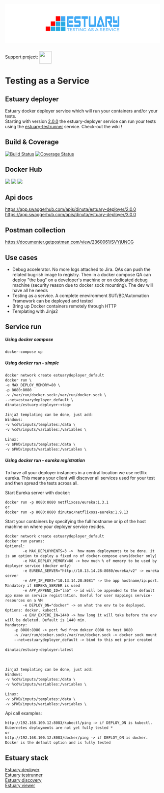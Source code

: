<h1 align="center"><img src="./docs/images/banner_estuary.png" alt="Testing as a service with Docker"></h1>    

Support project: <a href="https://paypal.me/catalindinuta?locale.x=en_US"><img src="https://pbs.twimg.com/profile_images/1145724063106519040/b1L98qh9_400x400.jpg" height="40" width="40" align="center"></a> 

# Testing as a Service
## Estuary deployer
Estuary docker deployer service which will run your containers and/or your tests.   
Starting with version [2.0.0](https://github.com/dinuta/estuary-deployer/releases/tag/2.0.0) the estuary-deployer service can run your tests using the [estuary-testrunner](https://github.com/dinuta/estuary-testrunner) service. Check-out the wiki !  

## Build & Coverage
[![Build Status](https://travis-ci.org/dinuta/estuary-deployer.svg?branch=master)](https://travis-ci.org/dinuta/estuary-deployer)
[![Coverage Status](https://coveralls.io/repos/github/dinuta/estuary-deployer/badge.svg?branch=master)](https://coveralls.io/github/dinuta/estuary-deployer?branch=master)

## Docker Hub
[![](https://images.microbadger.com/badges/image/dinutac/estuary-deployer.svg)](https://microbadger.com/images/dinutac/estuary-deployer "Get your own image badge on microbadger.com") [![](https://images.microbadger.com/badges/version/dinutac/estuary-deployer.svg)](https://microbadger.com/images/dinutac/estuary-deployer "Get your own version badge on microbadger.com") ![](https://img.shields.io/docker/pulls/dinutac/estuary-deployer.svg)

## Api docs 
https://app.swaggerhub.com/apis/dinuta/estuary-deployer/2.0.0   
https://app.swaggerhub.com/apis/dinuta/estuary-deployer/3.0.0  

## Postman collection
https://documenter.getpostman.com/view/2360061/SVYjUNCG

## Use cases
- Debug accelerator. No more logs attached to Jira. QAs can push the related bug-ish image to registry. Then in a docker compose QA can deploy "the bug" on a developer's machine or on dedicated debug machine (security reason due to docker sock mounting). The dev will have all he needs
- Testing as a service. A complete enevironment SUT/BD/Automation Framework can be deployed and tested
- Bring up Docker containers remotely through HTTP
- Templating with Jinja2

## Service run
##### Using docker compose 
    docker-compose up
    
##### Using docker run - simple 
   
    docker network create estuarydeployer_default
    docker run \ 
    -e MAX_DEPLOY_MEMORY=80 \
    -p 8080:8080
    -v /var/run/docker.sock:/var/run/docker.sock \
    --net=estuarydeployer_default \
    dinutac/estuary-deployer:<tag>
    
    Jinja2 templating can be done, just add:
    Windows:
    -v %cd%/inputs/templates:/data \ 
    -v %cd%/inputs/variables:/variables \
    
    Linux:
    -v $PWD/inputs/templates:/data \ 
    -v $PWD/inputs/variables:/variables \

##### Using docker run - eureka registration
To have all your deployer instances in a central location we use netflix eureka. This means your client will discover
all services used for your test and then spread the tests across all.  

Start Eureka server with docker:  

    docker run -p 8080:8080 netflixoss/eureka:1.3.1  
    or
    docker run -p 8080:8080 dinutac/netflixoss-eureka:1.9.13

Start your containers by specifying the full hostname or ip of the host machine on where your deployer service resides.  
    
    docker network create estuarydeployer_default
    docker run params:
    Optional:
            -e MAX_DEPLOYMENTS=3 ->  how many deployments to be done. it is an option to deploy a fixed no of docker-compose envs(docker only)
            -e MAX_DEPLOY_MEMORY=80 -> how much % of memory to be used by deployer service (docker only)
            -e EUREKA_SERVER="http://10.13.14.28:8080/eureka/v2" -> eureka server
            -e APP_IP_PORT="10.13.14.28:8081" -> the app hostname/ip:port. Mandatory if EUREKA_SERVER is used
            -e APP_APPEND_ID="lab" -> id will be appended to the default app name on service registration. Useful for user mappings service-resources on a VM
            -e DEPLOY_ON="docker" -> on what the env to be deployed. Options: docker, kubectl
            -e ENV_EXPIRE_IN=1440 -> how long it will take before the env will be deleted. Default is 1440 min.
    Mandatory:
        -p 8080:8080 -> port fwd from dokcer 8080 to host 8080
        -v /var/run/docker.sock:/var/run/docker.sock -> docker sock mount
        --net=estuarydeployer_default -> bind to this net prior created

    dinutac/estuary-deployer:latest


    
    Jinja2 templating can be done, just add:
    Windows:
    -v %cd%/inputs/templates:/data \ 
    -v %cd%/inputs/variables:/variables \
    
    Linux:
    -v $PWD/inputs/templates:/data \ 
    -v $PWD/inputs/variables:/variables \

Api call examples:  

    http://192.168.100.12:8083/kubectl/ping -> if DEPLOY_ON is kubectl. Kubernetes deployments are not yet fully tested *  
    or
    http://192.168.100.12:8083/docker/ping -> if DEPLOY_ON is docker. Docker is the default option and is fully tested
    
## Estuary stack
[Estuary deployer](https://github.com/dinuta/estuary-deployer)  
[Estuary testrunner](https://github.com/dinuta/estuary-testrunner)  
[Estuary discovery](https://github.com/dinuta/estuary-discovery)  
[Estuary viewer](https://github.com/dinuta/estuary-viewer)  
